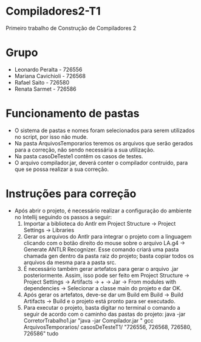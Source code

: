 # Compiladores2-T1
Primeiro trabalho de Construção de Compiladores 2

# Grupo
* Leonardo Peralta - 726556
* Mariana Cavichioli - 726568
* Rafael Saito - 726580
* Renata Sarmet - 726586

# Funcionamento de pastas
* O sistema de pastas e nomes foram selecionados para serem utilizados no script, por isso não mude.
* Na pasta ArquivosTemporarios teremos os arquivos que serão gerados para a correção, não sendo necessária a sua utilização.
* Na pasta casoDeTeste1 contêm os casos de testes.
* O arquivo compilador.jar, deverá conter o compilador contruido, para que se possa realizar a sua correção.


# Instruções para correção 
* Após abrir o projeto, é necessário realizar a configuração do ambiente no Intellij seguindo os passos a seguir:
    1. Importar a biblioteca do Antlr em Project Structure -> Project Settings -> Libraries
    2. Gerar os arquivos do Antlr para integrar o projeto com a linguagem clicando com o botão direito do mouse sobre o arquivo LA.g4 -> Generate ANTLR Recognizer. Esse comando criará uma pasta chamada gen dentro da pasta raiz do projeto; basta copiar todos os arquivos da mesma para a pasta src.
    3. É necessário também gerar artefatos para gerar o arquivo .jar posteriormente. Assim, isso pode ser feito em Project Structure -> Project Settings -> Artifacts -> + -> Jar -> From modules with dependencies -> Selecionar a classe main do projeto e dar OK.
    4. Após gerar os artefatos, deve-se dar um Build em Build -> Build Artifacts -> Build e o projeto está pronto para ser executado.
    5. Para executar o projeto, basta digitar no terminal o comando a seguir de acordo com o caminho das pastas do projeto: 
        java -jar CorretorTrabalho1.jar  "java -jar Compilador.jar " gcc ArquivosTemporarios/ casosDeTesteT1/  "726556, 726568, 726580, 726586" tudo 
    
